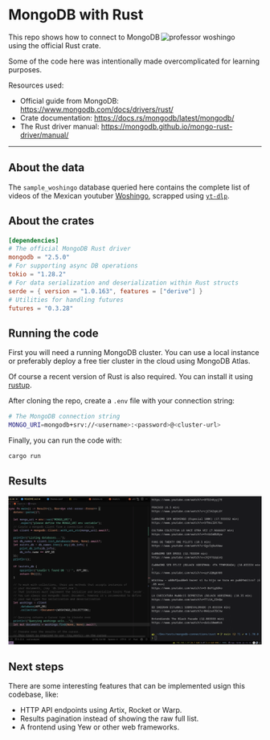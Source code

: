 <!-- markdownlint-disable MD033 -->
# MongoDB with Rust

<img align="right" width="200" src="https://yt3.googleusercontent.com/ytc/AGIKgqOXF1VtgNKqE1_BFyrcI6388NnKa5zoAwzVDqPJiw=s900-c-k-c0x00ffffff-no-rj" alt="professor woshingo"/>

This repo shows how to connect to MongoDB using the official Rust crate.

Some of the code here was intentionally made overcomplicated for learning purposes.

Resources used:

- Official guide from MongoDB: <https://www.mongodb.com/docs/drivers/rust/>
- Crate documentation: <https://docs.rs/mongodb/latest/mongodb/>
- The Rust driver manual: <https://mongodb.github.io/mongo-rust-driver/manual/>

---

## About the data

The `sample_woshingo` database queried here contains the complete list of
videos of the Mexican youtuber [Woshingo](https://www.youtube.com/@Woshingo), scrapped using [`yt-dlp`](https://github.com/yt-dlp/yt-dlp).

## About the crates

```toml
[dependencies]
# The official MongoDB Rust driver
mongodb = "2.5.0"
# For supporting async DB operations
tokio = "1.28.2"
# For data serialization and deserialization within Rust structs
serde = { version = "1.0.163", features = ["derive"] }
# Utilities for handling futures
futures = "0.3.28"
```

## Running the code

First you will need a running MongoDB cluster. You can use a local instance or
preferably deploy a free tier cluster in the cloud using MongoDB Atlas.

Of course a recent version of Rust is also required. You can install it using
[rustup](https://rustup.rs/).

After cloning the repo, create a `.env` file with your connection string:

```sh
# The MongoDB connection string
MONGO_URI=mongodb+srv://<username>:<password>@<cluster-url>
```

Finally, you can run the code with:

```sh
cargo run
```

## Results

![Screenshot result](screenshot.png)

## Next steps

There are some interesting features that can be implemented usign this codebase, like:

- HTTP API endpoints using Artix, Rocket or Warp.
- Results pagination instead of showing the raw full list.
- A frontend using Yew or other web frameworks.
